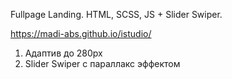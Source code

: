Fullpage Landing. 
HTML, SCSS, JS + Slider Swiper.

https://madi-abs.github.io/istudio/

1. Адаптив до 280px
2. Slider Swiper с параллакс эффектом